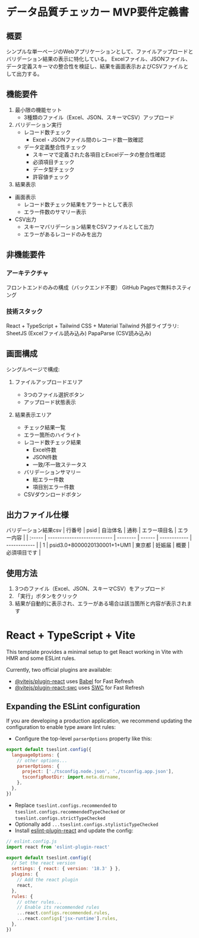 # データ品質チェッカー MVP要件定義書
## 概要
シンプルな単一ページのWebアプリケーションとして、ファイルアップロードとバリデーション結果の表示に特化している。
Excelファイル、JSONファイル、データ定義スキーマの整合性を検証し、結果を画面表示およびCSVファイルとして出力する。
## 機能要件
1. 最小限の機能セット
   - 3種類のファイル（Excel、JSON、スキーマCSV）アップロード
2. バリデーション実行
   - レコード数チェック
     - Excel・JSONファイル間のレコード数一致確認
   - データ定義整合性チェック
     - スキーマで定義された各項目とExcelデータの整合性確認
     - 必須項目チェック
     - データ型チェック
     - 許容値チェック
3. 結果表示
  - 画面表示
     - レコード数チェック結果をアラートとして表示
     - エラー件数のサマリー表示
  - CSV出力
     - スキーマバリデーション結果をCSVファイルとして出力
     - エラーがあるレコードのみを出力

## 非機能要件
### アーキテクチャ
フロントエンドのみの構成（バックエンド不要）
GitHub Pagesで無料ホスティング

### 技術スタック
React + TypeScript + Tailwind CSS + Material Tailwind
外部ライブラリ:
SheetJS (Excelファイル読み込み)
PapaParse (CSV読み込み)

## 画面構成
シングルページで構成:
1. ファイルアップロードエリア
   - 3つのファイル選択ボタン
   - アップロード状態表示

2. 結果表示エリア
   - チェック結果一覧
   - エラー箇所のハイライト
   - レコード数チェック結果
     - Excel件数
     - JSON件数
     - 一致/不一致ステータス
   - バリデーションサマリー
     - 総エラー件数
     - 項目別エラー件数
   - CSVダウンロードボタン

## 出力ファイル仕様
バリデーション結果csv
| 行番号 | psid                        | 自治体名 | 通称   | エラー項目名 | エラー内容   |
| :----- | --------------------------- | -------- | ------ | ------------ | ------------ |
| 1      | psid3.0+8000020130001+1+UM1 | 東京都   | 妊娠届 | 概要         | 必須項目です |

## 使用方法
1. 3つのファイル（Excel、JSON、スキーマCSV）をアップロード
2. 「実行」ボタンをクリック
3. 結果が自動的に表示され、エラーがある場合は該当箇所と内容が表示されます

# React + TypeScript + Vite

This template provides a minimal setup to get React working in Vite with HMR and some ESLint rules.

Currently, two official plugins are available:

- [@vitejs/plugin-react](https://github.com/vitejs/vite-plugin-react/blob/main/packages/plugin-react/README.md) uses [Babel](https://babeljs.io/) for Fast Refresh
- [@vitejs/plugin-react-swc](https://github.com/vitejs/vite-plugin-react-swc) uses [SWC](https://swc.rs/) for Fast Refresh

## Expanding the ESLint configuration

If you are developing a production application, we recommend updating the configuration to enable type aware lint rules:

- Configure the top-level `parserOptions` property like this:

```js
export default tseslint.config({
  languageOptions: {
    // other options...
    parserOptions: {
      project: ['./tsconfig.node.json', './tsconfig.app.json'],
      tsconfigRootDir: import.meta.dirname,
    },
  },
})
```

- Replace `tseslint.configs.recommended` to `tseslint.configs.recommendedTypeChecked` or `tseslint.configs.strictTypeChecked`
- Optionally add `...tseslint.configs.stylisticTypeChecked`
- Install [eslint-plugin-react](https://github.com/jsx-eslint/eslint-plugin-react) and update the config:

```js
// eslint.config.js
import react from 'eslint-plugin-react'

export default tseslint.config({
  // Set the react version
  settings: { react: { version: '18.3' } },
  plugins: {
    // Add the react plugin
    react,
  },
  rules: {
    // other rules...
    // Enable its recommended rules
    ...react.configs.recommended.rules,
    ...react.configs['jsx-runtime'].rules,
  },
})
```
